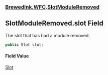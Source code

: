 ### [BrewedInk.WFC](./BrewedInk-WFC.md 'BrewedInk.WFC').[SlotModuleRemoved](./BrewedInk-WFC-SlotModuleRemoved.md 'BrewedInk.WFC.SlotModuleRemoved')
## SlotModuleRemoved.slot Field
The slot that has had a module removed.  
```csharp
public Slot slot;
```
#### Field Value
[Slot](./BrewedInk-WFC-Slot.md 'BrewedInk.WFC.Slot')  
